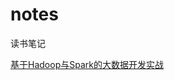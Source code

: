 # notes
读书笔记

[基于Hadoop与Spark的大数据开发实战](reading_notes/%E5%9F%BA%E4%BA%8EHadoop%E4%B8%8ESpark%E7%9A%84%E5%A4%A7%E6%95%B0%E6%8D%AE%E5%BC%80%E5%8F%91%E5%AE%9E%E6%88%98.md)


